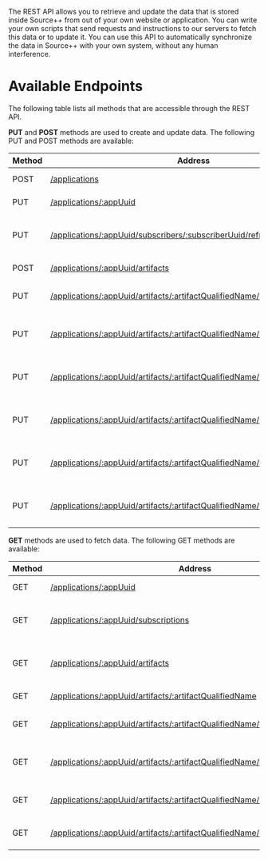 The REST API allows you to retrieve and update the data that is stored inside Source++ from out of your own website or application. You can write your own scripts that send requests and instructions to our servers to fetch this data or to update it. You can use this API to automatically synchronize the data in Source++ with your own system, without any human interference.

# Available Endpoints

The following table lists all methods that are accessible through the REST API.

**PUT** and **POST** methods are used to create and update data. The following PUT and POST methods are available:

| Method   | Address                                                                                                            | Description                                      |
|----------|--------------------------------------------------------------------------------------------------------------------|--------------------------------------------------|
| POST     | [/applications](02-application-api.md/#create-application)                                                                               | Create application                               |
| PUT      | [/applications/:appUuid](02-application-api.md/#update-application)                                                                      | Update application                               |
| PUT      | [/applications/:appUuid/subscribers/:subscriberUuid/refresh](02-application-api.md/#refresh-subscriber-subscriptions)                    | Refresh subscriber's active subscriptions        |
| POST     | [/applications/:appUuid/artifacts](03-artifact-api.md/#create-source-artifact)                                                        | Create source artifact                           |
| PUT      | [/applications/:appUuid/artifacts/:artifactQualifiedName/config](03-artifact-api.md/#update-source-artifact-configuration)            | Update source artifact configuration             |
| PUT      | [/applications/:appUuid/artifacts/:artifactQualifiedName/unsubscribe](03-artifact-api.md/#unsubscribe-source-artifact-subscriptions)  | Unsubscribe from source artifact subscription(s) |
| PUT      | [/applications/:appUuid/artifacts/:artifactQualifiedName/metrics/subscribe](04-metric-api.md/#subscribe-artifact-metrics)       | Subscribe to source artifact's metrics           |
| PUT      | [/applications/:appUuid/artifacts/:artifactQualifiedName/metrics/unsubscribe](04-metric-api.md/#unsubscribe-artifact-metrics) | Unsubscribe from source artifact's metrics       |
| PUT      | [/applications/:appUuid/artifacts/:artifactQualifiedName/traces/subscribe](05-trace-api.md/#subscribe-artifact-traces)         | Subscribe to source artifact's traces            |
| PUT      | [/applications/:appUuid/artifacts/:artifactQualifiedName/traces/unsubscribe](05-trace-api.md/#unsubscribe-artifact-traces)   | Unsubscribe from source artifact's traces        |

**GET** methods are used to fetch data. The following GET methods are available:

| Method | Address                                                      | Description                           |
| ------ | ------------------------------------------------------------ | ------------------------------------- |
| GET    | [/applications/:appUuid](02-application-api.md/#get-application)                   | Get application                       |
| GET    | [/applications/:appUuid/subscriptions](02-application-api.md/#get-application-subscriptions) | Get application-wide subscriptions    |
| GET    | [/applications/:appUuid/artifacts](02-application-api.md/#get-application-artifacts) | Get application-wide source artifacts |
| GET    | [/applications/:appUuid/artifacts/:artifactQualifiedName](03-artifact-api.md/#get-source-artifact) | Get source artifact                   |
| GET    | [/applications/:appUuid/artifacts/:artifactQualifiedName/traces](05-trace-api.md/#get-artifact-traces) | Get traces for source artifact        |
| GET    | [/applications/:appUuid/artifacts/:artifactQualifiedName/traces/:traceId/spans](05-trace-api.md/#get-artifact-trace-spans) | Get trace spans for source artifact   |
| GET    | [/applications/:appUuid/artifacts/:artifactQualifiedName/config](03-artifact-api.md/#get-source-artifact-configuration) | Get source artifact configuration     |
| GET    | [/applications/:appUuid/artifacts/:artifactQualifiedName/subscriptions](03-artifact-api.md/#get-source-artifact-subscriptions) | Get source artifact's subscriptions   |
